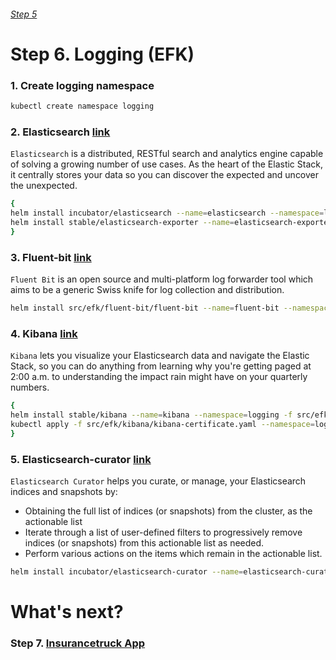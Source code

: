 ###### [Step 5](http://54.152.51.78:10080/ironjab/it-k8s/src/master/docs/step5.md)

# Step 6. Logging (EFK)

### 1. Create logging namespace
```sh
kubectl create namespace logging
```

### 2. Elasticsearch [link](https://www.elastic.co/products/elasticsearch)
`Elasticsearch` is a distributed, RESTful search and analytics engine capable of solving a growing number of use cases. As the heart of the Elastic Stack, it centrally stores your data so you can discover the expected and uncover the unexpected.

```sh
{
helm install incubator/elasticsearch --name=elasticsearch --namespace=logging -f src/efk/elasticsearch/values.yaml
helm install stable/elasticsearch-exporter --name=elasticsearch-exporter --namespace=logging -f src/efk/elasticsearch-exporter/values.yaml
}
```

### 3. Fluent-bit [link](https://docs.fluentbit.io/manual/about)
`Fluent Bit` is an open source and multi-platform log forwarder tool which aims to be a generic Swiss knife for log collection and distribution.

```sh
helm install src/efk/fluent-bit/fluent-bit --name=fluent-bit --namespace=logging -f src/efk/fluent-bit/values.yaml
```

### 4. Kibana [link](https://www.elastic.co/products/kibana)
`Kibana` lets you visualize your Elasticsearch data and navigate the Elastic Stack, so you can do anything from learning why you're getting paged at 2:00 a.m. to understanding the impact rain might have on your quarterly numbers.

```sh
{
helm install stable/kibana --name=kibana --namespace=logging -f src/efk/kibana/values.yaml
kubectl apply -f src/efk/kibana/kibana-certificate.yaml --namespace=logging
}
```

### 5. Elasticsearch-curator [link](https://www.elastic.co/guide/en/elasticsearch/client/curator/current/about.html)
`Elasticsearch Curator` helps you curate, or manage, your Elasticsearch indices and snapshots by:
* Obtaining the full list of indices (or snapshots) from the cluster, as the actionable list
*   Iterate through a list of user-defined filters to progressively remove indices (or snapshots) from this actionable list as needed.
*   Perform various actions on the items which remain in the actionable list.

```sh
helm install incubator/elasticsearch-curator --name=elasticsearch-curator --namespace=logging -f src/efk/elasticsearch-curator/values.yaml
```

# What's next?

### Step 7. [Insurancetruck App](http://54.152.51.78:10080/ironjab/it-k8s/src/master/docs/step7.md)
